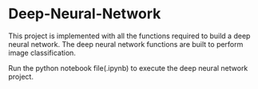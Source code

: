 # Deep-Neural-Network
This project is implemented with all the functions required to build a deep neural network. The deep neural network functions are built to perform image classification.

Run the python notebook file(.ipynb) to execute the deep neural network project.